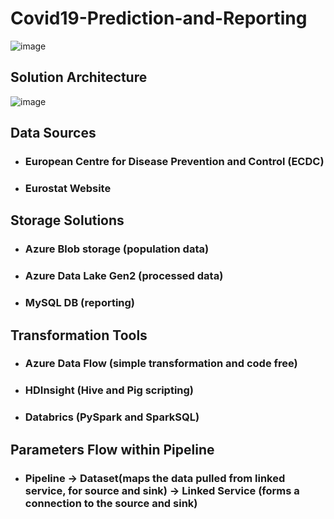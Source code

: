 # Covid19-Prediction-and-Reporting
![image](https://github.com/pratik3848/Covid19-Prediction-and-Reporting/assets/41427089/069a28f7-e09c-4a88-8e4c-82abfcc0986c)

## Solution Architecture
![image](https://github.com/pratik3848/Covid19-Prediction-and-Reporting/assets/41427089/c166f32e-e284-414d-9ece-bc07a09f9d33)

## Data Sources
- ### European Centre for Disease Prevention and Control (ECDC)
- ### Eurostat Website

## Storage Solutions
- ### Azure Blob storage (population data)
- ### Azure Data Lake Gen2 (processed data)
- ### MySQL DB (reporting)

## Transformation Tools
- ### Azure Data Flow (simple transformation and code free)
- ### HDInsight (Hive and Pig scripting)
- ### Databrics (PySpark and SparkSQL)

## Parameters Flow within Pipeline
- ### Pipeline -> Dataset(maps the data pulled from linked service, for source and sink) -> Linked Service (forms a connection to the source and sink)
